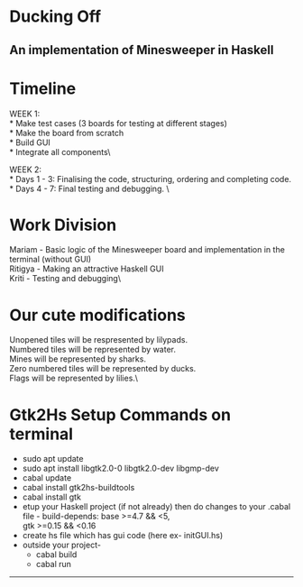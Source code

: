 # Ducking Off
## An implementation of Minesweeper in Haskell

# Timeline
WEEK 1:\
    * Make test cases (3 boards for testing at different stages)\
    * Make the board from scratch\
    * Build GUI\
    * Integrate all components\

WEEK 2:\
    * Days 1 - 3: Finalising the code, structuring, ordering and completing code.\
    * Days 4 - 7: Final testing and debugging. \

# Work Division
 Mariam - Basic logic of the Minesweeper board and implementation in the terminal (without GUI)\
 Ritigya - Making an attractive Haskell GUI\
 Kriti - Testing and debugging\


# Our cute modifications

Unopened tiles will be respresented by lilypads.\
Numbered tiles will be represented by water.\
Mines will be represented by sharks.\
Zero numbered tiles will be represented by ducks.\
Flags will be represented by lilies.\

# Gtk2Hs Setup Commands on terminal

* sudo apt update
* sudo apt install libgtk2.0-0 libgtk2.0-dev libgmp-dev
* cabal update
* cabal install gtk2hs-buildtools
* cabal install gtk
* etup your Haskell project (if not already) then do changes to your .cabal file -
  build-depends:  base >=4.7 && <5,    
                  gtk >=0.15 && <0.16
* create hs file which has gui code (here ex- initGUI.hs)
* outside your project-
  * cabal build
  * cabal run

***
